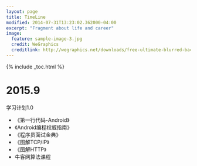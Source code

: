 ```yaml
---
layout: page
title: TimeLine
modified: 2014-07-31T13:23:02.362000-04:00
excerpt: "Fragment about life and career"
image:
  feature: sample-image-3.jpg
  credit: WeGraphics
  creditlink: http://wegraphics.net/downloads/free-ultimate-blurred-background-pack/
---
```


{% include _toc.html %}



# 2015.9

学习计划1.0

* 《第一行代码-Android》
* 《Android编程权威指南》
* 《程序员面试金典》
* 《图解TCP/IP》
* 《图解HTTP》
*  牛客网算法课程









